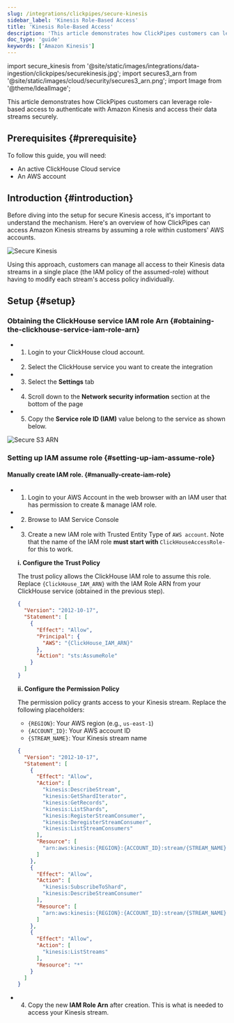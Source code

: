 ```yaml
---
slug: /integrations/clickpipes/secure-kinesis
sidebar_label: 'Kinesis Role-Based Access'
title: 'Kinesis Role-Based Access'
description: 'This article demonstrates how ClickPipes customers can leverage role-based access to authenticate with Amazon Kinesis and access their data streams securely.'
doc_type: 'guide'
keywords: ['Amazon Kinesis']
---
```


import secure_kinesis from '@site/static/images/integrations/data-ingestion/clickpipes/securekinesis.jpg';
import secures3_arn from '@site/static/images/cloud/security/secures3_arn.png';
import Image from '@theme/IdealImage';

This article demonstrates how ClickPipes customers can leverage role-based access to authenticate with Amazon Kinesis and access their data streams securely.

## Prerequisites {#prerequisite}

To follow this guide, you will need:
- An active ClickHouse Cloud service
- An AWS account

## Introduction {#introduction}

Before diving into the setup for secure Kinesis access, it's important to understand the mechanism. Here's an overview of how ClickPipes can access Amazon Kinesis streams by assuming a role within customers' AWS accounts.

<Image img={secure_kinesis} alt="Secure Kinesis" size="lg" border/>

Using this approach, customers can manage all access to their Kinesis data streams in a single place (the IAM policy of the assumed-role) without having to modify each stream's access policy individually.

## Setup {#setup}

<VerticalStepper headerLevel="h3"/>

### Obtaining the ClickHouse service IAM role Arn {#obtaining-the-clickhouse-service-iam-role-arn}

- 1. Login to your ClickHouse cloud account.
- 2. Select the ClickHouse service you want to create the integration
- 3. Select the **Settings** tab
- 4. Scroll down to the **Network security information** section at the bottom of the page
- 5. Copy the **Service role ID (IAM)** value belong to the service as shown below.

<Image img={secures3_arn} alt="Secure S3 ARN" size="lg" border/>

### Setting up IAM assume role {#setting-up-iam-assume-role}

#### Manually create IAM role. {#manually-create-iam-role}

- 1. Login to your AWS Account in the web browser with an IAM user that has permission to create & manage IAM role.
- 2. Browse to IAM Service Console
- 3. Create a new IAM role with Trusted Entity Type of `AWS account`. Note that the name of the IAM role **must start with** `ClickHouseAccessRole-` for this to work.

   **i. Configure the Trust Policy**

   The trust policy allows the ClickHouse IAM role to assume this role. Replace `{ClickHouse_IAM_ARN}` with the IAM Role ARN from your ClickHouse service (obtained in the previous step).

   ```json
   {
     "Version": "2012-10-17",
     "Statement": [
       {
         "Effect": "Allow",
         "Principal": {
           "AWS": "{ClickHouse_IAM_ARN}"
         },
         "Action": "sts:AssumeRole"
       }
     ]
   }
   ```

   **ii. Configure the Permission Policy**

   The permission policy grants access to your Kinesis stream. Replace the following placeholders:
  - `{REGION}`: Your AWS region (e.g., `us-east-1`)
  - `{ACCOUNT_ID}`: Your AWS account ID
  - `{STREAM_NAME}`: Your Kinesis stream name

   ```json
   {
     "Version": "2012-10-17",
     "Statement": [
       {
         "Effect": "Allow",
         "Action": [
           "kinesis:DescribeStream",
           "kinesis:GetShardIterator",
           "kinesis:GetRecords",
           "kinesis:ListShards",
           "kinesis:RegisterStreamConsumer",
           "kinesis:DeregisterStreamConsumer",
           "kinesis:ListStreamConsumers"
         ],
         "Resource": [
           "arn:aws:kinesis:{REGION}:{ACCOUNT_ID}:stream/{STREAM_NAME}"
         ]
       },
       {
         "Effect": "Allow",
         "Action": [
           "kinesis:SubscribeToShard",
           "kinesis:DescribeStreamConsumer"
         ],
         "Resource": [
           "arn:aws:kinesis:{REGION}:{ACCOUNT_ID}:stream/{STREAM_NAME}/*"
         ]
       },
       {
         "Effect": "Allow",
         "Action": [
           "kinesis:ListStreams"
         ],
         "Resource": "*"
       }
     ]
   }
   ```

- 4. Copy the new **IAM Role Arn** after creation. This is what is needed to access your Kinesis stream.
